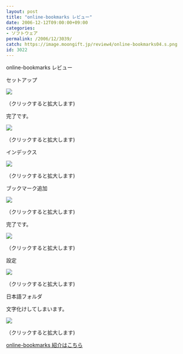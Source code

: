 ```yaml
---
layout: post
title: "online-bookmarks レビュー"
date: 2006-12-12T09:00:00+09:00
categories:
- ソフトウェア
permalink: /2006/12/3039/
catch: https://image.moongift.jp/review4/online-bookmarks04.s.png
id: 3022
---
```

online-bookmarks レビュー  
<!--more-->

セットアップ

  

[![](https://image.moongift.jp/review4/online-bookmarks01.s.png)](https://image.moongift.jp/review4/online-bookmarks01.png)  
  
（クリックすると拡大します)

  

完了です。

  

[![](https://image.moongift.jp/review4/online-bookmarks02.s.png)](https://image.moongift.jp/review4/online-bookmarks02.png)  
  
（クリックすると拡大します)

  

インデックス

  

[![](https://image.moongift.jp/review4/online-bookmarks03.s.png)](https://image.moongift.jp/review4/online-bookmarks03.png)  
  
（クリックすると拡大します)

  

ブックマーク追加

  

[![](https://image.moongift.jp/review4/online-bookmarks04.s.png)](https://image.moongift.jp/review4/online-bookmarks04.png)  
  
（クリックすると拡大します)

  

完了です。

  

[![](https://image.moongift.jp/review4/online-bookmarks05.s.png)](https://image.moongift.jp/review4/online-bookmarks05.png)  
  
（クリックすると拡大します)

  

設定

  

[![](https://image.moongift.jp/review4/online-bookmarks07.s.png)](https://image.moongift.jp/review4/online-bookmarks07.png)  
  
（クリックすると拡大します)

  

日本語フォルダ

  

文字化けしてしまいます。

  

[![](https://image.moongift.jp/review4/online-bookmarks08.s.png)](https://image.moongift.jp/review4/online-bookmarks08.png)  
  
（クリックすると拡大します)

  

[online-bookmarks 紹介はこちら](http://oss.moongift.jp/intro/i-3032.html)

